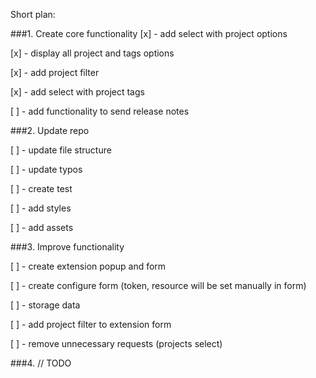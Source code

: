Short plan:

###1. Create core functionality
[x] - add select with project options 

[x] - display all project and tags options

[x] - add project filter

[x] - add select with project tags

[ ] - add functionality to send release notes


###2. Update repo

[ ] - update file structure

[ ] - update typos

[ ] - create test

[ ] - add styles

[ ] - add assets


###3. Improve functionality

[ ] - create extension popup and form

[ ] - create configure form (token, resource will be set manually in form)

[ ] - storage data

[ ] - add  project filter to extension form 

[ ] - remove unnecessary requests (projects select) 

###4. // TODO
